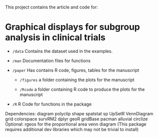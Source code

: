 This project contains the article and code for: 
# Graphical displays for subgroup analysis in clinical trials

* `/data` Contains the dataset used in the examples.

* `/man` Documentation files for functions

* `/paper` Has contains R code, figures, tables for the manuscript

  * `/figures` a folder containing the plots for the manuscript
  
  * `/Rcode` a folder containing R code to produce the plots for the manuscript
  
* `/R`  R Code for functions in the package


Dependencies:
  diagram  polyclip  shape   spatstat  sp  UpSetR VennDiagram grid
  colorspace  survRM2   dplyr   geoR  gridBase  pacman  alluvial  circlize
Optional:
rgeos for the proportional area venn diagram (This package requires additional dev libraries which may not be trivial to install)

